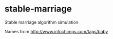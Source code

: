 stable-marriage
===============

Stable marriage algorithm simulation

Names from http://www.infochimps.com/tags/baby
